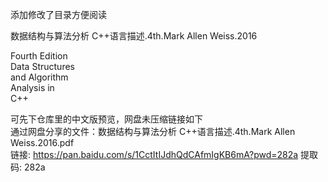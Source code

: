添加修改了目录方便阅读

数据结构与算法分析 C++语言描述.4th.Mark Allen Weiss.2016

Fourth Edition  
 Data Structures  
 and Algorithm  
 Analysis in  
 C++  

可先下仓库里的中文版预览，网盘未压缩链接如下  
通过网盘分享的文件：数据结构与算法分析 C++语言描述.4th.Mark Allen Weiss.2016.pdf  
链接: https://pan.baidu.com/s/1CctItIJdhQdCAfmIgKB6mA?pwd=282a 提取码: 282a  
